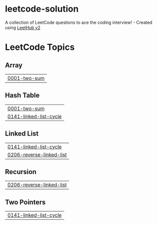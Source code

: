 # leetcode-solution
A collection of LeetCode questions to ace the coding interview! - Created using [LeetHub v2](https://github.com/arunbhardwaj/LeetHub-2.0)

<!---LeetCode Topics Start-->
# LeetCode Topics
## Array
|  |
| ------- |
| [0001-two-sum](https://github.com/SwayamRP/leetcode-solution/tree/master/0001-two-sum) |
## Hash Table
|  |
| ------- |
| [0001-two-sum](https://github.com/SwayamRP/leetcode-solution/tree/master/0001-two-sum) |
| [0141-linked-list-cycle](https://github.com/SwayamRP/leetcode-solution/tree/master/0141-linked-list-cycle) |
## Linked List
|  |
| ------- |
| [0141-linked-list-cycle](https://github.com/SwayamRP/leetcode-solution/tree/master/0141-linked-list-cycle) |
| [0206-reverse-linked-list](https://github.com/SwayamRP/leetcode-solution/tree/master/0206-reverse-linked-list) |
## Recursion
|  |
| ------- |
| [0206-reverse-linked-list](https://github.com/SwayamRP/leetcode-solution/tree/master/0206-reverse-linked-list) |
## Two Pointers
|  |
| ------- |
| [0141-linked-list-cycle](https://github.com/SwayamRP/leetcode-solution/tree/master/0141-linked-list-cycle) |
<!---LeetCode Topics End-->